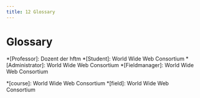 ```yaml
---
title: 12 Glossary
---
```


# Glossary

*[Professor]: Dozent der hftm 
*[Student]: World Wide Web Consortium
*[Administrator]: World Wide Web Consortium
*[Fieldmanager]: World Wide Web Consortium



*[course]: World Wide Web Consortium
*[field]: World Wide Web Consortium




